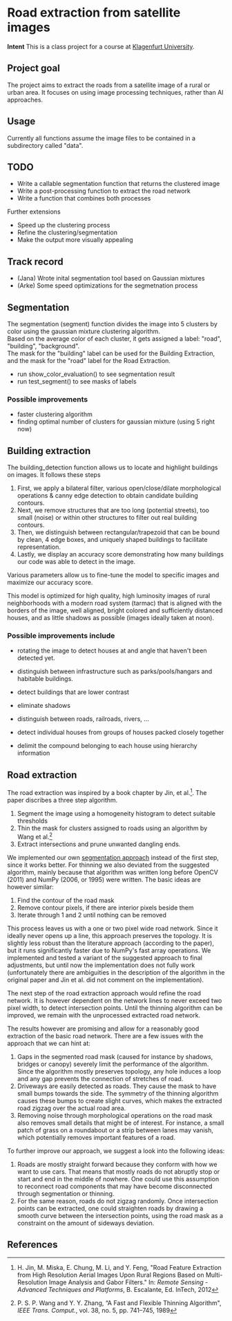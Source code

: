 # Road extraction from satellite images

**Intent** This is a class project for a course at [Klagenfurt University](https://www.aau.at).

## Project goal
The project aims to extract the roads from a satellite image of a rural
or urban area. It focuses on using image processing techniques, rather 
than AI approaches.

## Usage
Currently all functions assume the image files to be contained in a subdirectory called "data".

## TODO
* Write a callable segmentation function that returns the clustered image
* Write a post-processing function to extract the road network
* Write a function that combines both processes

Further extensions
* Speed up the clustering process
* Refine the clustering/segmentation
* Make the output more visually appealing

## Track record

* (Jana) Wrote inital segmentation tool based on Gaussian mixtures
* (Arke) Some speed optimizations for the segmetnation process


## Segmentation
The segmentation (segment) function divides the image into 5 clusters by color using the gaussian mixture clustering algorithm.<br>
Based on the average color of each cluster, it gets assigned a label: "road", "building", "background".<br>
The mask for the "building" label can be used for the Building Extraction, and the mask for the "road" label for the Road Extraction.
* run show_color_evaluation() to see segmentation result
* run test_segment() to see masks of labels

### Possible improvements
* faster clustering algorithm
* finding optimal number of clusters for gaussian mixture (using 5 right now)

## Building extraction
The building_detection function allows us to locate and highlight buildings on images. It follows these steps 

1. First, we apply a bilateral filter, various open/close/dilate morphological operations & canny edge detection to obtain candidate building contours.
2. Next, we remove structures that are too long (potential streets), too small (noise) or within other structures to filter out real building contours.
3. Then, we distinguish between rectangular/trapezoid that can be bound by clean, 4 edge boxes, and uniquely shaped buildings to facilitate representation.
4. Lastly, we display an accuracy score demonstrating how many buildings our code was able to detect in the image.

Various parameters allow us to fine-tune the model to specific images and maximize our accuracy score.

This model is optimized for high quality, high luminosity images of rural neighborhoods with a modern road system (tarmac) that is aligned with the borders of the image, well aligned, bright colored and sufficiently distanced houses, and as little shadows as possible (images ideally taken at noon).

### Possible improvements include 

* rotating the image to detect houses at and angle that haven't been detected yet.

* distinguish between infrastructure such as parks/pools/hangars and habitable buildings.

* detect buildings that are lower contrast

* eliminate shadows

* distinguish between roads, railroads, rivers, ...

* detect individual houses from groups of houses packed closely together

* delimit the compound belonging to each house using hierarchy information


## Road extraction
The road extraction was inspired by a book chapter by Jin, et al.[^jin2012]. The paper discribes a three step algorithm.
1. Segment the image using a homogeneity histogram to detect suitable thresholds
2. Thin the mask for clusters assigned to roads using an algorithm by Wang et al.[^wang1989]
3. Extract intersections and prune unwanted dangling ends.

We implemented our own [segmentation approach](#segmentation) instead of the first step, since it works better.
For thinning we also deviated from the suggested algorithm, mainly because that algorithm was written long before 
OpenCV (2011) and NumPy (2006, or 1995) were written. The basic ideas are however similar:

1. Find the contour of the road mask
2. Remove contour pixels, if there are interior pixels beside them
3. Iterate through 1 and 2 until nothing can be removed

This process leaves us with a one or two pixel wide road network. Since it ideally never opens up a line, this approach 
preserves the topology. It is slightly less robust than the literature approach (according to the paper), but it runs
significantly faster due to NumPy's fast array operations. We implemented and tested a variant of the suggested approach
to final adjustments, but until now the implementation does not fully work (unfortunately there are ambiguities in 
the description of the algorithm in the original paper and Jin et al. did not comment on the implementation).

The next step of the road extraction approach would refine the road network. It is however dependent on the network 
lines to never exceed two pixel width, to detect intersection points. Until the thinning algorithm can be improved, we 
remain with the unprocessed extracted road network.

The results however are promising and allow for a reasonably good extraction of the basic road network. There are a few
issues with the approach that we can hint at:
1. Gaps in the segmented road mask (caused for instance by shadows, bridges or canopy) severely limit the performance of
   the algorithm. Since the algorithm mostly preserves topology, any hole induces a loop and any gap prevents the 
   connection of stretches of road.
2. Driveways are easily detected as roads. They cause the mask to have small bumps towards the side. The symmetry of the
   thinning algorithm causes these bumps to create slight curves, which makes the extracted road zigzag over the actual
   road area.
3. Removing noise through morphological operations on the road mask also removes small details that might be of 
   interest. For instance, a small patch of grass on a roundabout or a strip between lanes may vanish, which potentially
   removes important features of a road.

To further improve our approach, we suggest a look into the following ideas:
1. Roads are mostly straight forward because they conform with how we want to use cars. That means that mostly roads
   do not abruptly stop or start and end in the middle of nowhere. One could use this assumption to reconnect road 
   components that may have become disconnected through segmentation or thinning.
2. For the same reason, roads do not zigzag randomly. Once intersection points can be extracted, one could straighten
   roads by drawing a smooth curve between the intersection points, using the road mask as a constraint on the amount
   of sideways deviation.

## References
[^wang1989]: 
    P. S. P. Wang and Y. Y. Zhang,
    “A Fast and Flexible Thinning Algorithm",
    *IEEE Trans. Comput.*,
    vol. 38, no. 5, pp. 741–745, 1989

[^jin2012]: 
    H. Jin, M. Miska, E. Chung, M. Li, and Y. Feng,
    "Road Feature Extraction from High Resolution Aerial Images Upon Rural Regions Based on Multi-Resolution Image Analysis 
    and Gabor Filters." 
    In: *Remote Sensing - Advanced Techniques and Platforms*, B. Escalante, Ed. InTech, 2012
